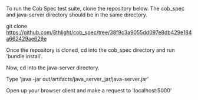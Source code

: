 To run the Cob Spec test suite, clone the repository below. The cob_spec and java-server directory should be in the same directory.
 
git clone https://github.com/8thlight/cob_spec/tree/38f9c3a9055dd097e8db429e184a662429ae629e

Once the repository is cloned, cd into the cob_spec directory and run 'bundle install'.
 
Now, cd into the java-server directory.

Type 'java -jar out/artifacts/java_server_jar/java-server.jar'

Open up your browser client and make a request to 'localhost:5000'